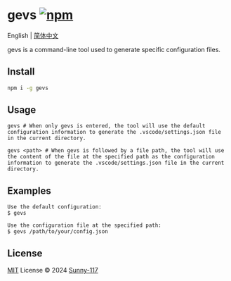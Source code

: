 # gevs [![npm](https://img.shields.io/npm/v/gevs.svg)](https://www.npmjs.com/package/gevs)

English | [简体中文](./README.zh-CN.md)

gevs is a command-line tool used to generate specific configuration files.

## Install

```bash
npm i -g gevs
```

## Usage

```shell
gevs # When only gevs is entered, the tool will use the default configuration information to generate the .vscode/settings.json file in the current directory.

gevs <path> # When gevs is followed by a file path, the tool will use the content of the file at the specified path as the configuration information to generate the .vscode/settings.json file in the current directory.

```

## Examples

```shell
Use the default configuration:
$ gevs

Use the configuration file at the specified path:
$ gevs /path/to/your/config.json

```

## License

[MIT](./LICENSE) License © 2024 [Sunny-117](https://github.com/Sunny-117)
